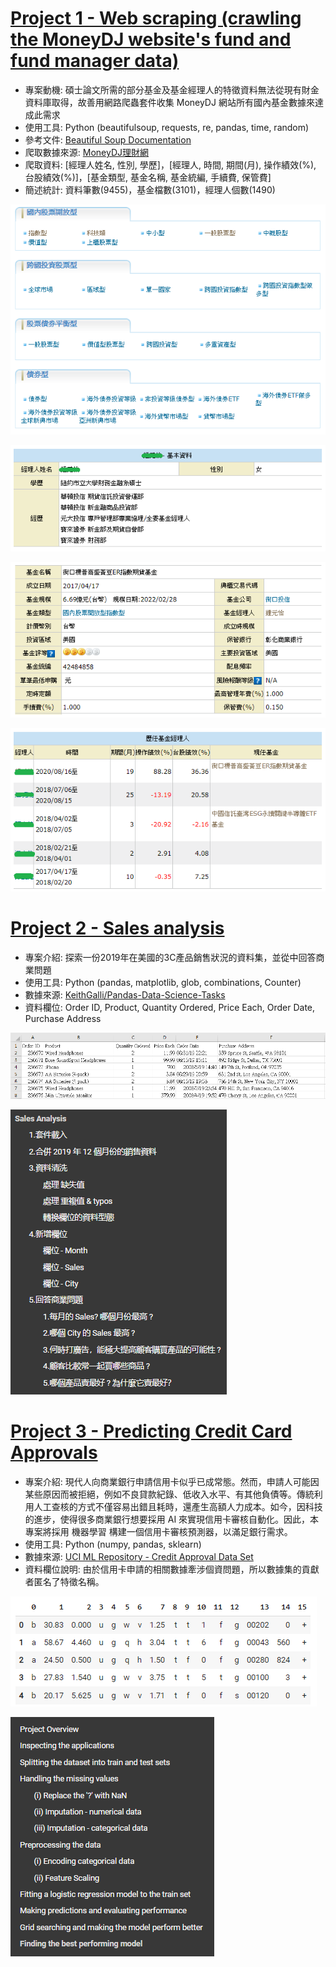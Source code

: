 # [Project 1 - Web scraping (crawling the MoneyDJ website's fund and fund manager data)](https://github.com/ThomasTsao47/DataAnalysis_Projects/blob/main/Project%201%20-%20Web%20scraping.py)
- 專案動機: 碩士論文所需的部分基金及基金經理人的特徵資料無法從現有財金資料庫取得，故善用網路爬蟲套件收集 MoneyDJ 網站所有國內基金數據來達成此需求
- 使用工具: Python (beautifulsoup, requests, re, pandas, time, random)
- 參考文件: [Beautiful Soup Documentation](https://www.crummy.com/software/BeautifulSoup/bs4/doc/)
- 爬取數據來源: [MoneyDJ理財網](https://www.moneydj.com/funddj/yb/YP301000.djhtm)
- 爬取資料: [經理人姓名, 性別, 學歷]，[經理人, 時間, 期間(月), 操作績效(%), 台股績效(%)]，[基金類型, 基金名稱, 基金統編, 手續費, 保管費]
- 簡述統計: 資料筆數(9455)，基金檔數(3101)，經理人個數(1490) 

![基金類型](images/fund_category.png)

![經理人資料 - 範例](images/FundManager_info_example.png)

![基金資料 - 範例](images/Fund_info_example.png)

![歷任基金經理人 - 範例](images/FundManager_duration.png)


# [Project 2 - Sales analysis](https://github.com/ThomasTsao47/Portfolio/blob/main/Project%202%20-%20Sales%20analysis.ipynb)
- 專案介紹: 探索一份2019年在美國的3C產品銷售狀況的資料集，並從中回答商業問題  
- 使用工具: Python (pandas, matplotlib, glob, combinations, Counter)
- 數據來源: [KeithGalli/Pandas-Data-Science-Tasks](https://github.com/KeithGalli/Pandas-Data-Science-Tasks/tree/master/SalesAnalysis/Sales_Data)
- 資料欄位: Order ID, Product, Quantity Ordered, Price Each, Order Date, Purchase Address

![資料集內容](images/sales_example.png)

![資料分析流程](images/Contents.png)


# [Project 3 - Predicting Credit Card Approvals](https://github.com/ThomasTsao47/Portfolio/blob/main/Project%203%20-%20Predicting%20Credit%20Card%20Approvals.ipynb)
- 專案介紹: 現代人向商業銀行申請信用卡似乎已成常態。然而，申請人可能因某些原因而被拒絕，例如不良貸款紀錄、低收入水平、有其他負債等。傳統利用人工查核的方式不僅容易出錯且耗時，還產生高額人力成本。如今，因科技的進步，使得很多商業銀行想要採用 AI 來實現信用卡審核自動化。因此，本專案將採用 機器學習 構建一個信用卡審核預測器，以滿足銀行需求。
- 使用工具: Python (numpy, pandas, sklearn)
- 數據來源: [UCI ML Repository - Credit Approval Data Set](http://archive.ics.uci.edu/ml/datasets/credit+approval)
- 資料欄位說明: 由於信用卡申請的相關數據牽涉個資問題，所以數據集的貢獻者匿名了特徵名稱。

![資料集內容](images/CreditCard_data.png)

![資料分析流程](images/CreditCard_Contents.png)


